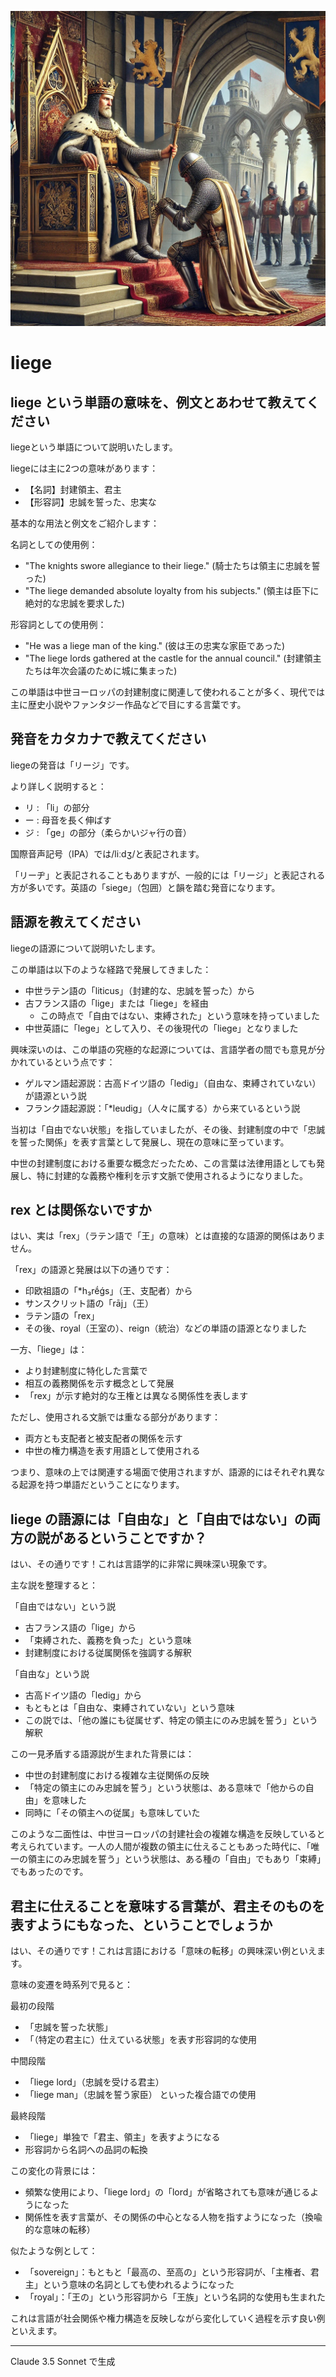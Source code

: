 ![liege](./imgs/liege.webp)

# liege

## liege という単語の意味を、例文とあわせて教えてください

liegeという単語について説明いたします。

liegeには主に2つの意味があります：

 * 【名詞】封建領主、君主
 * 【形容詞】忠誠を誓った、忠実な

基本的な用法と例文をご紹介します：

名詞としての使用例：

 * "The knights swore allegiance to their liege." (騎士たちは領主に忠誠を誓った)
 * "The liege demanded absolute loyalty from his subjects." (領主は臣下に絶対的な忠誠を要求した)

形容詞としての使用例：

 * "He was a liege man of the king." (彼は王の忠実な家臣であった)
 * "The liege lords gathered at the castle for the annual council." (封建領主たちは年次会議のために城に集まった)

この単語は中世ヨーロッパの封建制度に関連して使われることが多く、現代では主に歴史小説やファンタジー作品などで目にする言葉です。

## 発音をカタカナで教えてください

liegeの発音は「リージ」です。

より詳しく説明すると：

 * リ : 「li」の部分
 * ー : 母音を長く伸ばす
 * ジ : 「ge」の部分（柔らかいジャ行の音）

国際音声記号（IPA）では/liːdʒ/と表記されます。

「リーヂ」と表記されることもありますが、一般的には「リージ」と表記される方が多いです。英語の「siege」（包囲）と韻を踏む発音になります。

## 語源を教えてください

liegeの語源について説明いたします。

この単語は以下のような経路で発展してきました：

 * 中世ラテン語の「liticus」（封建的な、忠誠を誓った）から
 * 古フランス語の「lige」または「liege」を経由
   * この時点で「自由ではない、束縛された」という意味を持っていました
 * 中世英語に「lege」として入り、その後現代の「liege」となりました

興味深いのは、この単語の究極的な起源については、言語学者の間でも意見が分かれているという点です：

 * ゲルマン語起源説：古高ドイツ語の「ledig」（自由な、束縛されていない）が語源という説
 * フランク語起源説：「\*leudig」（人々に属する）から来ているという説

当初は「自由でない状態」を指していましたが、その後、封建制度の中で「忠誠を誓った関係」を表す言葉として発展し、現在の意味に至っています。

中世の封建制度における重要な概念だったため、この言葉は法律用語としても発展し、特に封建的な義務や権利を示す文脈で使用されるようになりました。

## rex とは関係ないですか

はい、実は「rex」（ラテン語で「王」の意味）とは直接的な語源的関係はありません。

「rex」の語源と発展は以下の通りです：

 * 印欧祖語の「*h₃rḗǵs」（王、支配者）から
 * サンスクリット語の「rāj」（王）
 * ラテン語の「rex」
 * その後、royal（王室の）、reign（統治）などの単語の語源となりました

一方、「liege」は：

 * より封建制度に特化した言葉で
 * 相互の義務関係を示す概念として発展
 * 「rex」が示す絶対的な王権とは異なる関係性を表します

ただし、使用される文脈では重なる部分があります：

 * 両方とも支配者と被支配者の関係を示す
 * 中世の権力構造を表す用語として使用される

つまり、意味の上では関連する場面で使用されますが、語源的にはそれぞれ異なる起源を持つ単語だということになります。

## liege の語源には「自由な」と「自由ではない」の両方の説があるということですか？

はい、その通りです！これは言語学的に非常に興味深い現象です。

主な説を整理すると：

「自由ではない」という説

 * 古フランス語の「lige」から
 * 「束縛された、義務を負った」という意味
 * 封建制度における従属関係を強調する解釈

「自由な」という説

 * 古高ドイツ語の「ledig」から
 * もともとは「自由な、束縛されていない」という意味
 * この説では、「他の誰にも従属せず、特定の領主にのみ忠誠を誓う」という解釈

この一見矛盾する語源説が生まれた背景には：

 * 中世の封建制度における複雑な主従関係の反映
 * 「特定の領主にのみ忠誠を誓う」という状態は、ある意味で「他からの自由」を意味した
 * 同時に「その領主への従属」も意味していた

このような二面性は、中世ヨーロッパの封建社会の複雑な構造を反映していると考えられています。一人の人間が複数の領主に仕えることもあった時代に、「唯一の領主にのみ忠誠を誓う」という状態は、ある種の「自由」でもあり「束縛」でもあったのです。

## 君主に仕えることを意味する言葉が、君主そのものを表すようにもなった、ということでしょうか

はい、その通りです！これは言語における「意味の転移」の興味深い例といえます。

意味の変遷を時系列で見ると：

最初の段階

 * 「忠誠を誓った状態」
 * 「（特定の君主に）仕えている状態」を表す形容詞的な使用

中間段階

 * 「liege lord」（忠誠を受ける君主）
 * 「liege man」（忠誠を誓う家臣） といった複合語での使用

最終段階

 * 「liege」単独で「君主、領主」を表すようになる
 * 形容詞から名詞への品詞の転換

この変化の背景には：

 * 頻繁な使用により、「liege lord」の「lord」が省略されても意味が通じるようになった
 * 関係性を表す言葉が、その関係の中心となる人物を指すようになった（換喩的な意味の転移）

似たような例として：

 * 「sovereign」：もともと「最高の、至高の」という形容詞が、「主権者、君主」という意味の名詞としても使われるようになった
 * 「royal」：「王の」という形容詞から「王族」という名詞的な使用も生まれた

これは言語が社会関係や権力構造を反映しながら変化していく過程を示す良い例といえます。

---
Claude 3.5 Sonnet で生成
